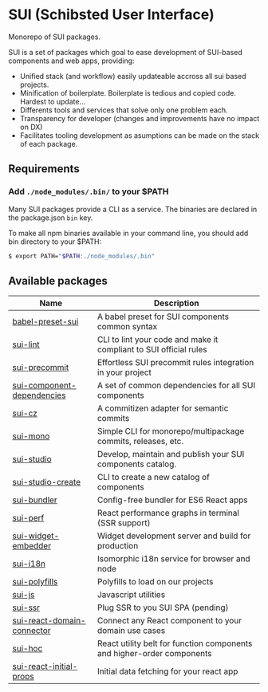 # SUI (Schibsted User Interface)

Monorepo of SUI packages.

SUI is a set of packages which goal to ease development of SUI-based components and web apps, providing:
* Unified stack (and workflow) easily updateable accross all sui based projects.
* Minification of boilerplate. Boilerplate is tedious and copied code. Hardest to update...
* Differents tools and services that solve only one problem each.
* Transparency for developer (changes and improvements have no impact on DX)
* Facilitates tooling development as asumptions can be made on the stack of each package.

## Requirements

### Add `./node_modules/.bin/` to your $PATH
Many SUI packages provide a CLI as a service. The binaries are declared in the package.json `bin` key.

To make all npm binaries available in your command line, you should add bin directory to your $PATH:

```sh
$ export PATH="$PATH:./node_modules/.bin"
```

## Available packages
| Name | Description |
| -- | -- |
| [babel-preset-sui](./packages/babel-preset-sui) | A babel preset for SUI components common syntax |
| [sui-lint](./packages/sui-lint) | CLI to lint your code and make it compliant to SUI official rules |
| [sui-precommit](./packages/sui-precommit) | Effortless SUI precommit rules integration in your project |
| [sui-component-dependencies](./packages/sui-component-dependencies) | A set of common dependencies for all SUI components |
| [sui-cz](./packages/sui-cz) | A commitizen adapter for semantic commits |
| [sui-mono](./packages/sui-mono) | Simple CLI for monorepo/multipackage commits, releases, etc. |
| [sui-studio](./packages/sui-studio) | Develop, maintain and publish your SUI components catalog. |
| [sui-studio-create](./packages/sui-studio-create) | CLI to create a new catalog of components |
| [sui-bundler](./packages/sui-bundler) | Config-free bundler for ES6 React apps |
| [sui-perf](./packages/sui-perf) | React performance graphs in terminal (SSR support) |
| [sui-widget-embedder](./packages/sui-widget-embedder) | Widget development server and build for production |
| [sui-i18n](./packages/sui-i18n) | Isomorphic i18n service for browser and node |
| [sui-polyfills](./packages/sui-polyfills) | Polyfills to load on our projects |
| [sui-js](./packages/sui-js) | Javascript utilities |
| [sui-ssr](./packages/sui-ssr) | Plug SSR to you SUI SPA (pending) |
| [sui-react-domain-connector](./packages/sui-react-domain-connector) | Connect any React component to your domain use cases | 
| [sui-hoc](./packages/sui-hoc) | React utility belt for function components and higher-order components |
| [sui-react-initial-props](./packages/sui-react-initial-props) | Initial data fetching for your react app |
